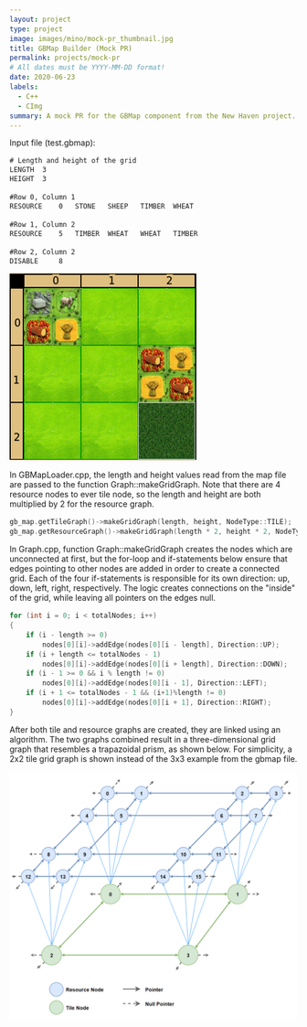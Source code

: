 ```yaml
---
layout: project
type: project
image: images/mino/mock-pr_thumbnail.jpg
title: GBMap Builder (Mock PR)
permalink: projects/mock-pr
# All dates must be YYYY-MM-DD format!
date: 2020-06-23
labels:
  - C++
  - CImg
summary: A mock PR for the GBMap component from the New Haven project. For interview purposes. 
---
```


Input file (test.gbmap):

```
# Length and height of the grid
LENGTH	3
HEIGHT	3

#Row 0, Column 1
RESOURCE	0	STONE	SHEEP	TIMBER	WHEAT

#Row 1, Column 2
RESOURCE	5	TIMBER	WHEAT	WHEAT	TIMBER

#Row 2, Column 2
DISABLE		8
```

<img class="ui medium centered image" src="../images/mino/test_gbmap.png"> 

In GBMapLoader.cpp, the length and height values read from the map file are passed to the function Graph::makeGridGraph. Note that there are 4 resource nodes to ever tile node, so the length and height are both multiplied by 2 for the resource graph.  

```cpp
gb_map.getTileGraph()->makeGridGraph(length, height, NodeType::TILE);
gb_map.getResourceGraph()->makeGridGraph(length * 2, height * 2, NodeType::RESOURCE);
```

In Graph.cpp, function Graph::makeGridGraph creates the nodes which are unconnected at first, but the for-loop and if-statements below ensure that edges pointing to other nodes are added in order to create a connected grid. Each of the four if-statements is responsible for its own direction: up, down, left, right, respectively. The logic creates connections on the "inside" of the grid, while leaving all pointers on the edges null.  

```cpp
for (int i = 0; i < totalNodes; i++)
{
	if (i - length >= 0)
		nodes[0][i]->addEdge(nodes[0][i - length], Direction::UP);
	if (i + length <= totalNodes - 1)
		nodes[0][i]->addEdge(nodes[0][i + length], Direction::DOWN);
	if (i - 1 >= 0 && i % length != 0)
		nodes[0][i]->addEdge(nodes[0][i - 1], Direction::LEFT);
	if (i + 1 <= totalNodes - 1 && (i+1)%length != 0)			
		nodes[0][i]->addEdge(nodes[0][i + 1], Direction::RIGHT);
}
```

After both tile and resource graphs are created, they are linked using an algorithm. The two graphs combined result in a three-dimensional grid graph that resembles a trapazoidal prism, as shown below. For simplicity, a 2x2 tile grid graph is shown instead of the 3x3 example from the gbmap file.  

<img class="ui large centered image" src="../images/mino/2x2_grid_visual.png">
